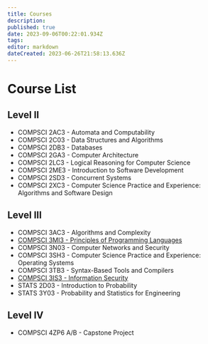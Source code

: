 ```yaml
---
title: Courses
description: 
published: true
date: 2023-09-06T00:22:01.934Z
tags: 
editor: markdown
dateCreated: 2023-06-26T21:58:13.636Z
---
```


# Course List

## Level II

- COMPSCI 2AC3 - Automata and Computability
- COMPSCI 2C03 - Data Structures and Algorithms
- COMPSCI 2DB3 - Databases
- COMPSCI 2GA3 - Computer Architecture
- COMPSCI 2LC3 - Logical Reasoning for Computer Science
- COMPSCI 2ME3 - Introduction to Software Development
- COMPSCI 2SD3 - Concurrent Systems
- COMPSCI 2XC3 - Computer Science Practice and Experience: Algorithms and Software Design


## Level III

- COMPSCI 3AC3 - Algorithms and Complexity
- [COMPSCI 3MI3 - Principles of Programming Languages](/courses/COMPSCI_3MI3/3mi3)
- COMPSCI 3N03 - Computer Networks and Security
- COMPSCI 3SH3 - Computer Science Practice and Experience: Operating Systems
- COMPSCI 3TB3 - Syntax-Based Tools and Compilers
- [COMPSCI 3IS3 - Information Security](/courses/COMPSCI_3IS3/Fall_2023/Outline)
- STATS 2D03 - Introduction to Probability
- STATS 3Y03 - Probability and Statistics for Engineering

## Level IV

- COMPSCI 4ZP6 A/B - Capstone Project

